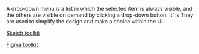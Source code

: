 A drop-down menu is a list in which the selected item is always visible, and the others are visible on demand by clicking a drop-down button. It’ is They are used to simplify the design and make a choice within the UI.

[Sketch toolkit]()

[Figma toolkit]()
